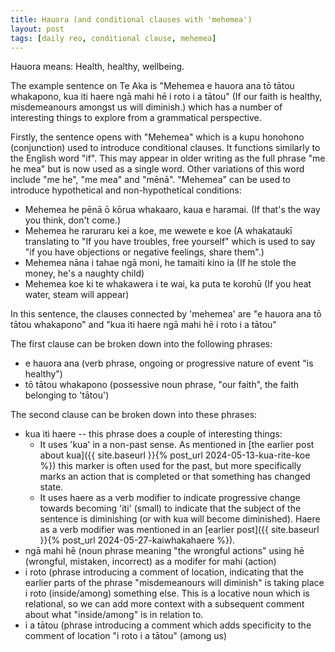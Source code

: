 ```yaml
---
title: Hauora (and conditional clauses with 'mehemea')
layout: post
tags: [daily reo, conditional clause, mehemea]
---
```

Hauora means: Health, healthy, wellbeing.

The example sentence on Te Aka is "Mehemea e hauora ana tō tātou whakapono, kua iti haere ngā mahi hē i roto i a tātou" (If our faith is healthy, misdemeanours amongst us will diminish.) which has a number of interesting things to explore from a grammatical perspective.

Firstly, the sentence opens with "Mehemea" which is a kupu honohono (conjunction) used to introduce conditional clauses. It functions similarly to the English word "if". This may appear in older writing as the full phrase "me he mea" but is now used as a single word. Other variations of this word include "me he", "me mea" and "mēnā". "Mehemea" can be used to introduce hypothetical and non-hypothetical conditions:
- Mehemea he pēnā ō kōrua whakaaro, kaua e haramai. (If that's the way you think, don't come.)
- Mehemea he raruraru kei a koe, me wewete e koe (A whakataukī translating to "If you have troubles, free yourself" which is used to say "if you have objections or negative feelings, share them".)
- Mehemea nāna i tahae ngā moni, he tamaiti kino ia (If he stole the money, he's a naughty child)
- Mehemea koe ki te whakawera i te wai, ka puta te korohū (If you heat water, steam will appear)

In this sentence, the clauses connected by 'mehemea' are "e hauora ana tō tātou whakapono" and "kua iti haere ngā mahi hē i roto i a tātou"

The first clause can be broken down into the following phrases:
- e hauora ana (verb phrase, ongoing or progressive nature of event "is healthy")
- tō tātou whakapono (possessive noun phrase, "our faith", the faith belonging to 'tātou')

The second clause can be broken down into these phrases:
- kua iti haere -- this phrase does a couple of interesting things:
  - It uses 'kua' in a non-past sense. As mentioned in [the earlier post about kua]({{ site.baseurl }}{% post_url 2024-05-13-kua-rite-koe %}) this marker is often used for the past, but more specifically marks an action that is completed or that something has changed state.
  - It uses haere as a verb modifier to indicate progressive change towards becoming 'iti' (small) to indicate that the subject of the sentence is diminishing (or with kua will become diminished). Haere as a verb modifier was mentioned in an [earlier post]({{ site.baseurl }}{% post_url 2024-05-27-kaiwhakahaere %}).
- ngā mahi hē (noun phrase meaning "the wrongful actions" using hē (wrongful, mistaken, incorrect) as a modifer for mahi (action)
- i roto (phrase introducing a comment of location, indicating that the earlier parts of the phrase "misdemeanours will diminish" is taking place i roto (inside/among) something else. This is a locative noun which is relational, so we can add more context with a subsequent comment about what "inside/among" is in relation to.
- i a tātou (phrase introducing a comment which adds specificity to the comment of location "i roto i a tātou" (among us)
